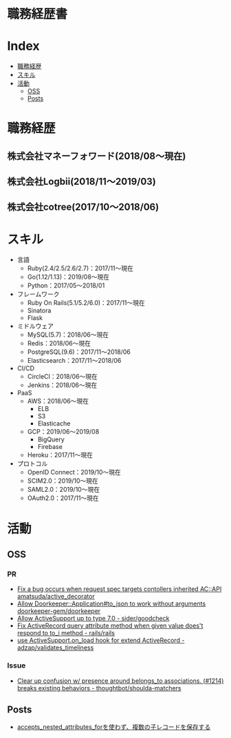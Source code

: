 # 職務経歴書

# Index
- [職務経歴](https://github.com/kamillle/resume#%E8%81%B7%E5%8B%99%E7%B5%8C%E6%AD%B4)
- [スキル](https://github.com/kamillle/resume#%E3%82%B9%E3%82%AD%E3%83%AB)
- [活動](https://github.com/kamillle/resume#%E6%B4%BB%E5%8B%95)
  - [OSS](https://github.com/kamillle/resume#oss)
  - [Posts](https://github.com/kamillle/resume#posts)

# 職務経歴
## 株式会社マネーフォワード(2018/08〜現在)
## 株式会社Logbii(2018/11〜2019/03)
## 株式会社cotree(2017/10〜2018/06)

# スキル
- 言語
  - Ruby(2.4/2.5/2.6/2.7)：2017/11〜現在
  - Go(1.12/1.13)：2019/08〜現在
  - Python：2017/05〜2018/01
- フレームワーク
  - Ruby On Rails(5.1/5.2/6.0)：2017/11〜現在
  - Sinatora
  - Flask
- ミドルウェア
  - MySQL(5.7)：2018/06〜現在
  - Redis：2018/06〜現在
  - PostgreSQL(9.6)：2017/11〜2018/06
  - Elasticsearch：2017/11〜2018/06
- CI/CD
  - CircleCI：2018/06〜現在
  - Jenkins：2018/06〜現在
- PaaS
  - AWS：2018/06〜現在
    - ELB
    - S3
    - Elasticache
  - GCP：2019/06〜2019/08
    - BigQuery
    - Firebase
  - Heroku：2017/11〜現在
- プロトコル
  - OpenID Connect：2019/10〜現在
  - SCIM2.0：2019/10〜現在
  - SAML2.0：2019/10〜現在
  - OAuth2.0：2017/11〜現在

# 活動
## OSS
### PR
- [Fix a bug occurs when request spec targets contollers inherited AC::API amatsuda/active_decorator](https://github.com/amatsuda/active_decorator/pull/106)
- [Allow Doorkeeper::Application#to_json to work without arguments doorkeeper-gem/doorkeeper](https://github.com/doorkeeper-gem/doorkeeper/pull/1309)
- [Allow ActiveSupport up to type 7.0 - sider/goodcheck](https://github.com/sider/goodcheck/pull/68)
- [Fix ActiveRecord query attribute method when given value does't respond to to_i method - rails/rails](https://github.com/rails/rails/pull/35320)
- [use ActiveSupport.on_load hook for extend ActiveRecord - adzap/validates_timeliness](https://github.com/adzap/validates_timeliness/pull/183)

### Issue
- [Clear up confusion w/ presence around belongs_to associations. (#1214) breaks existing behaviors - thoughtbot/shoulda-matchers](https://github.com/thoughtbot/shoulda-matchers/issues/1218)

## Posts
- [accepts_nested_attributes_forを使わず、複数の子レコードを保存する](https://moneyforward.com/engineers_blog/2018/12/15/formobject/)
